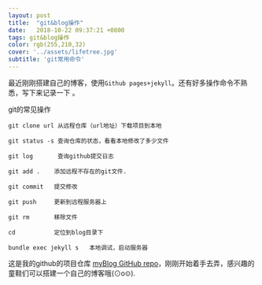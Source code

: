 ```yaml
---
layout: post
title:  "git&blog操作"
date:   2018-10-22 09:37:21 +0800
tags: git&blog操作
color: rgb(255,210,32)
cover: '../assets/lifetree.jpg'
subtitle: 'git常用命令'
---
```

最近刚刚搭建自己的博客，使用`Github pages+jekyll`。还有好多操作命令不熟悉，写下来记录一下 。

git的常见操作
```
git clone url 从远程仓库（url地址）下载项目到本地

git status -s 查询仓库的状态，看看本地修改了多少文件

git log       查询github提交日志

git add .    添加远程不存在的git文件.

git commit   提交修改

git push     更新到远程服务器上

git rm       移除文件

cd           定位到blog目录下

bundle exec jekyll s   本地调试，启动服务器

```
这是我的github的项目仓库 [myBlog GitHub repo][myBlog GitHub repo]，刚刚开始着手去弄，感兴趣的童鞋们可以搭建一个自己的博客哦(⊙o⊙).


[myBlog GitHub repo]: https://github.com/xx022/xx022.github.io

